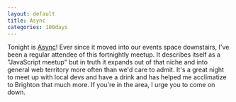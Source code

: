 ```yaml
---
layout: default
title: Async
categories: 100days
---
```


Tonight is [Async](http://asyncjs.com/)! Ever since it moved into our events space downstairs, I've been a regular attendee of this fortnightly meetup. It describes itself as a "JavaScript meetup" but in truth it expands out of that niche and into general web territory more often than we'd care to admit. It's a great night to meet up with local devs and have a drink and has helped me acclimatize to Brighton that much more. If you're in the area, I urge you to come on down.
